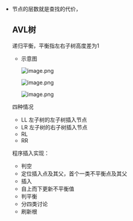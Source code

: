 - 节点的层数就是查找的代价，

  ## AVL树

  递归平衡，平衡指左右子树高度差为1

  - 示意图

    ![image.png](https://prod-files-secure.s3.us-west-2.amazonaws.com/28def99e-2c49-46d0-ba94-121738cb4578/c6f8bdfe-fe12-4ef0-87c3-7f17ebae9692/image.png)

    ![image.png](https://prod-files-secure.s3.us-west-2.amazonaws.com/28def99e-2c49-46d0-ba94-121738cb4578/f3d47e17-b218-4f36-a53b-06587234bfa7/image.png)

    ![image.png](https://prod-files-secure.s3.us-west-2.amazonaws.com/28def99e-2c49-46d0-ba94-121738cb4578/ec91627a-a88c-43fe-ac12-80cdb2dadb49/image.png)

  四种情况

  - LL 左子树的左子树插入节点
  - LR 左子树的右子树插入节点
  - RL
  - RR

  程序插入实现：

  - 判空
  - 定位插入点及其父，首个一类不平衡点及其父
  - 插入
  - 自上而下更新不平衡值
  - 判平衡
  - 分四类讨论
  - 刷新根